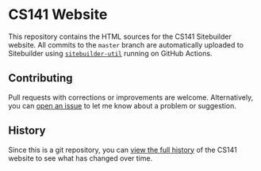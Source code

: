 # CS141 Website

This repository contains the HTML sources for the CS141 Sitebuilder website. All commits to the `master` branch are automatically uploaded to Sitebuilder using [`sitebuilder-util`](https://github.com/mbg/sitebuilder-util) running on GitHub Actions.

## Contributing 

Pull requests with corrections or improvements are welcome. Alternatively, you can [open an issue](https://github.com/fpclass/website/issues/new) to let me know about a problem or suggestion.

## History

Since this is a git repository, you can [view the full history](https://github.com/fpclass/website/commits/master) of the CS141 website to see what has changed over time.
